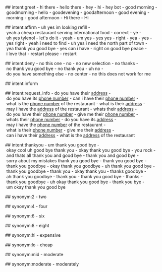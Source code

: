 ## intent:greet
- hi there
- hello there
- hey
- hi
- hey bot
- good morning
- goodmorning
- hello
- goodevening
- goodafternoon
- good evening
- morning
- good afternoon
- Hi there
- Hi

## intent:affirm
- uh yes im looking refill
- yeah a cheap restaurant serving international food
- correct
- ye
- uh yes tylenol
- let's do it
- yeah
- um yes
- yes yes
- right
- yea
- yes
- yes right
- yeah i need to find
- uh yes i need the north part of town
- yea thank you good bye
- yes can i have
- right on good bye peace
- i love that
- restart please
- restart

## intent:deny
- no this one
- no
- no new selection
- no thanks
- no thank you good bye
- no thank you
- uh no
- do you have something else
- no center
- no this does not work for me

## intent:inform


## intent:request_info
- do you have their [address](info)
- do you have its [phone number](info)
- can i have their [phone number](info)
- what is the [phone number](info) of the restaurant
- what is their [address](info)
- may i have the [address](info) of the restaurant
- whats their [address](info)
- do you have their [phone number](info)
- give me their [phone number](info)
- whats their [phone number](info)
- do you have its [address](info)
- may i have the [phone number](info) of the restaurant
- what is their [phone number](info)
- give me their [address](info)
- can i have their [address](info)
- what is the [address](info) of the restaurant

## intent:thankyou
- um thank you good bye
- okay cool uh good bye thank you
- okay thank you good bye
- you rock
- and thats all thank you and good bye
- thank you and good bye
- sorry about my mistakes thank you good bye
- thank you good bye
- thank you goodbye
- okay thank you goodbye
- uh thank you good bye
- thank you goodbye
- thank you
- okay thank you
- thanks goodbye
- ah thank you goodbye
- thank you
- thank you good bye
- thanks
- thank you goodbye
- uh okay thank you good bye
- thank you bye
- um okay thank you good bye

## synonym:2
- two

## synonym:4
- four

## synonym:6
- six

## synonym:8
- eight

## synonym:hi
- expensive

## synonym:lo
- cheap

## synonym:mid
- moderate

## synonym:moderate
- moderately